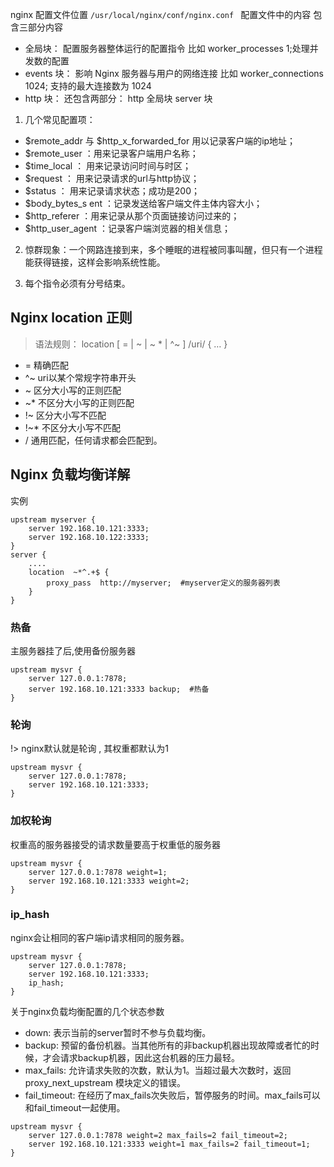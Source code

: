 nginx 配置文件位置 
`
/usr/local/nginx/conf/nginx.conf 
`
配置文件中的内容 包含三部分内容
+ 全局块：
	配置服务器整体运行的配置指令 比如 worker_processes  1;处理并发数的配置 
+ events 块：
	影响 Nginx 服务器与用户的网络连接 比如 worker_connections  1024; 支持的最大连接数为 1024 
+ http 块： 
	还包含两部分： http 全局块 server 块

1. 几个常见配置项：

+ $remote_addr 与 $http_x_forwarded_for 用以记录客户端的ip地址；
+ $remote_user ：用来记录客户端用户名称；
+ $time_local ： 用来记录访问时间与时区；
+ $request ： 用来记录请求的url与http协议；
+ $status ： 用来记录请求状态；成功是200；
+ $body_bytes_s ent ：记录发送给客户端文件主体内容大小；
+ $http_referer ：用来记录从那个页面链接访问过来的；
+ $http_user_agent ：记录客户端浏览器的相关信息；

2.  惊群现象：一个网路连接到来，多个睡眠的进程被同事叫醒，但只有一个进程能获得链接，这样会影响系统性能。

3. 每个指令必须有分号结束。

## Nginx location 正则

> 语法规则： location [ = | ~ | ~ * | ^~ ] /uri/ { … }


+ =	    精确匹配
+ ^~    uri以某个常规字符串开头
+ ~	    区分大小写的正则匹配
+ ~*	不区分大小写的正则匹配
+ !~    区分大小写不匹配
+ !~*   不区分大小写不匹配
+ / 	通用匹配，任何请求都会匹配到。


## Nginx 负载均衡详解

实例

``` 
upstream myserver { 
    server 192.168.10.121:3333;
    server 192.168.10.122:3333;
}
server {
    ....
    location  ~*^.+$ {         
        proxy_pass  http://myserver;  #myserver定义的服务器列表         
    }
}
```

### 热备

主服务器挂了后,使用备份服务器

```
upstream mysvr { 
    server 127.0.0.1:7878; 
    server 192.168.10.121:3333 backup;  #热备     
}
```
### 轮询

!> nginx默认就是轮询 , 其权重都默认为1
```
upstream mysvr { 
    server 127.0.0.1:7878;
    server 192.168.10.121:3333;       
}
```

### 加权轮询

权重高的服务器接受的请求数量要高于权重低的服务器

```
upstream mysvr { 
    server 127.0.0.1:7878 weight=1;
    server 192.168.10.121:3333 weight=2;
}
```
### ip_hash

nginx会让相同的客户端ip请求相同的服务器。

```
upstream mysvr { 
    server 127.0.0.1:7878; 
    server 192.168.10.121:3333;
    ip_hash;
}
```
 
关于nginx负载均衡配置的几个状态参数

+ down: 表示当前的server暂时不参与负载均衡。
+ backup: 预留的备份机器。当其他所有的非backup机器出现故障或者忙的时候，才会请求backup机器，因此这台机器的压力最轻。
+ max_fails: 允许请求失败的次数，默认为1。当超过最大次数时，返回proxy_next_upstream 模块定义的错误。
+ fail_timeout: 在经历了max_fails次失败后，暂停服务的时间。max_fails可以和fail_timeout一起使用。
```
upstream mysvr { 
    server 127.0.0.1:7878 weight=2 max_fails=2 fail_timeout=2;
    server 192.168.10.121:3333 weight=1 max_fails=2 fail_timeout=1;    
}
```